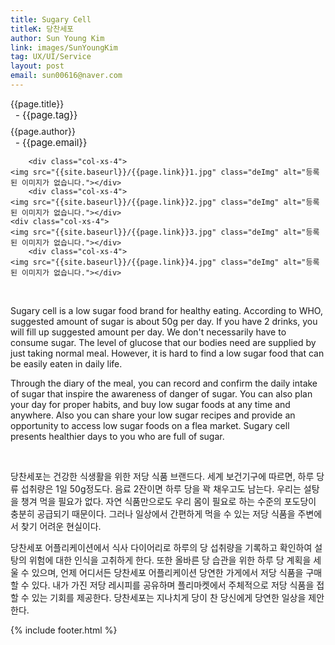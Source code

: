 ```yaml
---
title: Sugary Cell
titleK: 당찬세포
author: Sun Young Kim
link: images/SunYoungKim
tag: UX/UI/Service
layout: post
email: sun00616@naver.com
---	
```


<div class="container">

<div class="deDep">
{{page.title}}<br>
<p style="font-size:15px; margin:0px; padding:0px 0px 0px 8px; margin:0px 0px 8px 0px;">- {{page.tag}}</p>
{{page.author}}<br>
<p style="font-size:15px; margin:0px; padding:0px 0px 0px 8px;">- {{page.email}}</p>
</div>


<div class="row" class="imgcolor">
	
		<div class="col-xs-4">
	<img src="{{site.baseurl}}/{{page.link}}1.jpg" class="deImg" alt="등록된 이미지가 없습니다."></div>
		<div class="col-xs-4">
	<img src="{{site.baseurl}}/{{page.link}}2.jpg" class="deImg" alt="등록된 이미지가 없습니다."></div>
	<div class="col-xs-4">
	<img src="{{site.baseurl}}/{{page.link}}3.jpg" class="deImg" alt="등록된 이미지가 없습니다."></div>
		<div class="col-xs-4">
	<img src="{{site.baseurl}}/{{page.link}}4.jpg" class="deImg" alt="등록된 이미지가 없습니다."></div>
	
</div>
<br>

<div class="det lato">


Sugary cell is a low sugar food brand for healthy eating. According to WHO, suggested amount of sugar is about 50g per day. If you have 2 drinks, you will fill up suggested amount per day. We don't necessarily have to consume sugar. The level of glucose that our bodies need are supplied by just taking normal meal. However, it is hard to find a low sugar food that can be easily eaten in daily life. 

Through the diary of the meal, you can record and confirm the daily intake of sugar that inspire the awareness of danger of sugar. You can also plan your day for proper habits, and buy low sugar foods at any time and anywhere. Also you can share your low sugar recipes and provide an opportunity to access low sugar foods on a flea market. Sugary cell presents healthier days to you who are full of sugar.



</div>

<br>

<div class="noto">

당찬세포는 건강한 식생활을 위한 저당 식품 브랜드다. 
세계 보건기구에 따르면, 하루 당류 섭취량은 1일 50g정도다. 음료 2잔이면 하루 당을 꽉 채우고도 남는다. 우리는 설탕을 챙겨 먹을 필요가 없다. 자연 식품만으로도 우리 몸이 필요로 하는 수준의 포도당이 충분히 공급되기 때문이다. 그러나 일상에서 간편하게 먹을 수 있는 저당 식품을 주변에서 찾기 어려운 현실이다.
 
당찬세포 어플리케이션에서 식사 다이어리로 하루의 당 섭취량을 기록하고 확인하여 설탕의 위험에 대한 인식을 고취하게 한다. 또한 올바른 당 습관을 위한 하루 당 계획을 세울 수 있으며, 언제 어디서든 당찬세포 어플리케이션 당연한 가게에서 저당 식품을 구매할 수 있다. 내가 가진 저당 레시피를 공유하며 플리마켓에서 주체적으로 저당 식품을 접할 수 있는 기회를 제공한다. 당찬세포는 지나치게 당이 찬 당신에게 당연한 일상을 제안한다.


</div>
 {% include footer.html %}